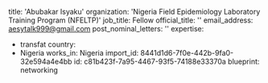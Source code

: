 title: 'Abubakar Isyaku'
organization: 'Nigeria Field Epidemiology Laboratory Training Program (NFELTP)'
job_title: Fellow
official_title: ''
email_address: aesytalk999@gmail.com
post_nominal_letters: ''
expertise:
  - transfat
country:
  - Nigeria
works_in: Nigeria
import_id: 8441d1d6-7f0e-442b-9fa0-32e594a4e4bb
id: c81b423f-7a95-4467-93f5-74188e33370a
blueprint: networking
